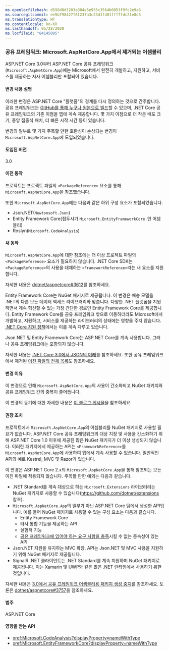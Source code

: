 ```yaml
---
ms.openlocfilehash: d598d8d3203e804e5e935c3564b0053f9fc2e9a6
ms.sourcegitcommit: ee5b798427f81237a3c23d1fd81fff7fdc21e8d3
ms.translationtype: HT
ms.contentlocale: ko-KR
ms.lasthandoff: 05/28/2020
ms.locfileid: "84145005"
---
```

### <a name="shared-framework-assemblies-removed-from-microsoftaspnetcoreapp"></a>공유 프레임워크: Microsoft.AspNetCore.App에서 제거되는 어셈블리

ASP.NET Core 3.0부터 ASP.NET Core 공유 프레임워크(`Microsoft.AspNetCore.App`)에는 Microsoft에서 완전히 개발하고, 지원하고, 서비스를 제공하는 자사 어셈블리만 포함되어 있습니다.

#### <a name="change-description"></a>변경 내용 설명

이러한 변경은 ASP.NET Core "플랫폼"의 경계를 다시 정의하는 것으로 간주합니다. 공유 프레임워크는 [GitHub를 통해 누구나 원본으로 빌드](https://github.com/dotnet/source-build)할 수 있으며, .NET Core 공유 프레임워크의 기존 이점을 앱에 계속 제공합니다. 몇 가지 이점으로 더 작은 배포 크기, 중앙 집중식 패치, 더 빠른 시작 시간 등이 있습니다.

변경의 일부로 몇 가지 주목할 만한 호환성이 손상되는 변경이 `Microsoft.AspNetCore.App`에 도입되었습니다.

#### <a name="version-introduced"></a>도입된 버전

3.0

#### <a name="old-behavior"></a>이전 동작

프로젝트는 프로젝트 파일의 `<PackageReference>` 요소를 통해 `Microsoft.AspNetCore.App`을 참조했습니다.

또한 `Microsoft.AspNetCore.App`에는 다음과 같은 하위 구성 요소가 포함되었습니다.

- Json.NET(`Newtonsoft.Json`)
- Entity Framework Core(접두사가 `Microsoft.EntityFrameworkCore.`인 어셈블리)
- Roslyn(`Microsoft.CodeAnalysis`)

#### <a name="new-behavior"></a>새 동작

`Microsoft.AspNetCore.App`에 대한 참조에는 더 이상 프로젝트 파일의 `<PackageReference>` 요소가 필요하지 않습니다. .NET Core SDK는 `<PackageReference>`의 사용을 대체하는 `<FrameworkReference>`라는 새 요소를 지원합니다.

자세한 내용은 [dotnet/aspnetcore#3612](https://github.com/dotnet/aspnetcore/issues/3612)를 참조하세요.

Entity Framework Core는 NuGet 패키지로 제공됩니다. 이 변경은 배송 모델을 .NET의 다른 모든 데이터 액세스 라이브러리와 맞춥니다. 다양한 .NET 플랫폼을 지원하면서 계속 혁신할 수 있는 가장 간단한 경로인 Entity Framework Core를 제공합니다. Entity Framework Core를 공유 프레임워크 밖으로 이동하더라도 Microsoft에서 개발하고, 지원하고, 서비스를 제공하는 라이브러리의 상태에는 영향을 주지 않습니다. [.NET Core 지원 정책](https://dotnet.microsoft.com/platform/support/policy/dotnet-core)에서는 이를 계속 다루고 있습니다.

Json.NET 및 Entity Framework Core는 ASP.NET Core를 계속 사용합니다. 그러나 공유 프레임워크에는 포함되지 않습니다.

자세한 내용은 [.NET Core 3.0에서 JSON의 미래](https://github.com/dotnet/announcements/issues/90)를 참조하세요. 또한 공유 프레임워크에서 제거된 [이진 파일의 전체 목록](https://github.com/dotnet/aspnetcore/issues/3755)도 참조하세요.

#### <a name="reason-for-change"></a>변경 이유

이 변경으로 인해 `Microsoft.AspNetCore.App`의 사용이 간소화되고 NuGet 패키지와 공유 프레임워크 간의 중복이 줄어듭니다.

이 변경의 동기에 대한 자세한 내용은 [이 블로그 게시물](https://devblogs.microsoft.com/aspnet/a-first-look-at-changes-coming-in-asp-net-core-3-0/)을 참조하세요.

#### <a name="recommended-action"></a>권장 조치

프로젝트에서 `Microsoft.AspNetCore.App`의 어셈블리를 NuGet 패키지로 사용할 필요가 없습니다. ASP.NET Core 공유 프레임워크의 대상 지정 및 사용을 간소화하기 위해 ASP.NET Core 1.0 이후에 제공된 많은 NuGet 패키지가 더 이상 생성되지 않습니다. 이러한 패키지에서 제공하는 API는 `<FrameworkReference>`를 `Microsoft.AspNetCore.App`에 사용하여 앱에서 계속 사용할 수 있습니다. 일반적인 API의 예로 Kestrel, MVC 및 Razor가 있습니다.

이 변경은 ASP.NET Core 2.x의 `Microsoft.AspNetCore.App`을 통해 참조되는 모든 이진 파일에 적용되지 않습니다. 주목할 만한 예외는 다음과 같습니다.

- .NET Standard를 계속 대상으로 하는 `Microsoft.Extensions` 라이브러리는 NuGet 패키지로 사용할 수 있습니다(<https://github.com/dotnet/extensions> 참조).
- `Microsoft.AspNetCore.App`의 일부가 아닌 ASP.NET Core 팀에서 생성한 API입니다. 예를 들어 NuGet 패키지로 사용할 수 있는 구성 요소는 다음과 같습니다.
  - Entity Framework Core
  - 타사 통합 기능을 제공하는 API
  - 실험적 기능
  - [공유 프레임워크에 있어야 하는 요구 사항을 충족](https://github.com/dotnet/aspnetcore/blob/4e44e5bcbedd961cc0d4f6b846699c7c494f5597/docs/SharedFramework.md)시킬 수 없는 종속성이 있는 API
- Json.NET 지원을 유지하는 MVC 확장. API는 Json.NET 및 MVC 사용을 지원하기 위해 NuGet 패키지로 제공됩니다.
- SignalR .NET 클라이언트는 .NET Standard를 계속 지원하며 NuGet 패키지로 제공됩니다. 이는 Xamarin 및 UWP와 같은 많은 .NET 런타임에서 사용하기 위한 것입니다.

자세한 내용은 [3.0에서 공유 프레임워크 어셈블리용 패키지 생성 중지](https://github.com/dotnet/aspnetcore/issues/3756)를 참조하세요. 토론은 [dotnet/aspnetcore#3757](https://github.com/dotnet/aspnetcore/issues/3757)을 참조하세요.

#### <a name="category"></a>범주

ASP.NET Core

#### <a name="affected-apis"></a>영향을 받는 API

- <xref:Microsoft.CodeAnalysis?displayProperty=nameWithType>
- <xref:Microsoft.EntityFrameworkCore?displayProperty=nameWithType>

<!--

#### Affected APIs

- `N:Microsoft.CodeAnalysis`
- `N:Microsoft.EntityFrameworkCore`

-->
